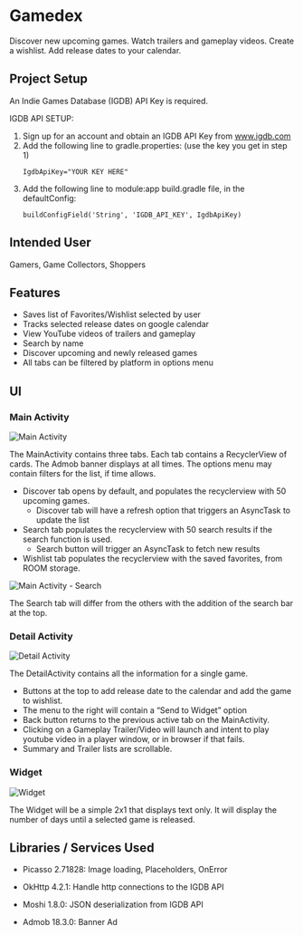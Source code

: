 # Gamedex
Discover new upcoming games.  Watch trailers and gameplay videos.  Create a wishlist.  Add release dates to your calendar.

## Project Setup
An Indie Games Database (IGDB) API Key is required.

IGDB API SETUP:
1. Sign up for an account and obtain an IGDB API Key from www.igdb.com
2. Add the following line to gradle.properties: (use the key you get in step 1)
   ```
   IgdbApiKey="YOUR KEY HERE"
   ```
3. Add the following line to module:app build.gradle file, in the defaultConfig:
   ```
   buildConfigField('String', 'IGDB_API_KEY', IgdbApiKey)
   ```

## Intended User
Gamers, Game Collectors, Shoppers

## Features
- Saves list of Favorites/Wishlist selected by user
- Tracks selected release dates on google calendar
- View YouTube videos of trailers and gameplay
- Search by name
- Discover upcoming and newly released games
- All tabs can be filtered by platform in options menu

## UI
### Main Activity
![Main Activity](https://github.com/joshua-hilborn/Gamedex/blob/master/img/Gamedex%20Mocks-MainActivity.png)

The MainActivity contains three tabs.  Each tab contains a RecyclerView of cards.  The Admob banner displays at all times.  The options menu may contain filters for the list, if time allows.
- Discover tab opens by default, and populates the recyclerview with 50 upcoming games.
  - Discover tab will have a refresh option that triggers an AsyncTask to update the list
- Search tab populates the recyclerview with 50 search results if the search function is used.
  - Search button will trigger an AsyncTask to fetch new results
- Wishlist tab populates the recyclerview with the saved favorites, from ROOM storage.


![Main Activity - Search](https://github.com/joshua-hilborn/Gamedex/blob/master/img/Gamedex%20Mocks-MainActivity%20-%20Search.png)

The Search tab will differ from the others with the addition of the search bar at the top.

### Detail Activity
![Detail Activity](https://github.com/joshua-hilborn/Gamedex/blob/master/img/Gamedex%20Mocks-DetailActivity.png)

The DetailActivity contains all the information for a single game.  
- Buttons at the top to add release date to the calendar and add the game to wishlist.
- The menu to the right will contain a “Send to Widget” option
- Back button returns to the previous active tab on the MainActivity.  
- Clicking on a Gameplay Trailer/Video will launch and intent to play youtube video in a player window, or in browser if that fails.  
- Summary and Trailer lists are scrollable. 


### Widget
![Widget](https://github.com/joshua-hilborn/Gamedex/blob/master/img/Gamedex%20Mocks-Widget.png)

The Widget will be a simple 2x1 that displays text only.  It will display the number of days until a selected game is released.

## Libraries / Services Used
- Picasso 2.71828: Image loading, Placeholders, OnError 
- OkHttp 4.2.1:  Handle http connections to the IGDB API
- Moshi 1.8.0:  JSON deserialization from IGDB API

- Admob 18.3.0: Banner Ad




